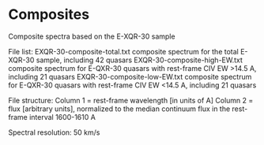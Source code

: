 # Composites
Composite spectra based on the E-XQR-30 sample

File list:
EXQR-30-composite-total.txt 	  composite spectrum for the total E-XQR-30 sample, including 42 quasars
EXQR-30-composite-high-EW.txt		composite spectrum for E-QXR-30 quasars with rest-frame CIV EW >14.5 A, including 21 quasars
EXQR-30-composite-low-EW.txt		composite spectrum for E-QXR-30 quasars with rest-frame CIV EW <14.5 A, including 21 quasars

File structure: 
Column 1 = rest-frame wavelength [in units of A] 
Column 2 = flux [arbitrary units], normalized to the median continuum flux in the rest-frame  interval 1600-1610 A


Spectral resolution: 50 km/s
